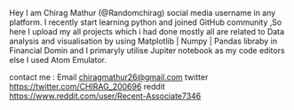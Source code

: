 Hey I am Chirag Mathur (@Randomchirag) social media username in any platform. I recently start learning python and joined GitHub community ,So here I upload my all projects which i had done mostly all are related to Data analysis and visualisation by using Matplotlib | Numpy | Pandas libraby in Financial Domin and I primaryly utilise Jupiter notebook as my code editors else I used Atom Emulator. 

contact me : 
Email chiragmathur26@gmail.com
twitter https://twitter.com/CHIRAG_200696
reddit https://www.reddit.com/user/Recent-Associate7346
